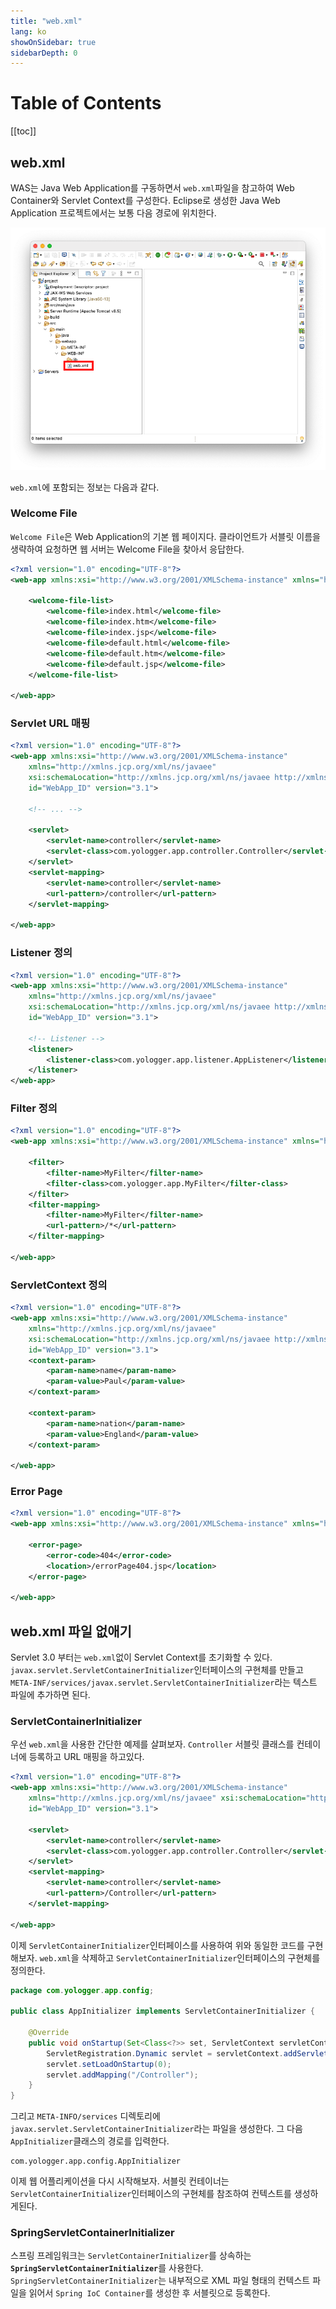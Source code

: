 ```yaml
---
title: "web.xml"
lang: ko
showOnSidebar: true
sidebarDepth: 0
---
```


# Table of Contents
[[toc]]

## web.xml
WAS는 Java Web Application를 구동하면서 `web.xml`파일을 참고하여 Web Container와 Servlet Context를 구성한다. Eclipse로 생성한 Java Web Application 프로젝트에서는 보통 다음 경로에 위치한다.

![](./20190111_web_xml/1.png) 

`web.xml`에 포함되는 정보는 다음과 같다.

### Welcome File
`Welcome File`은 Web Application의 기본 웹 페이지다. 클라이언트가 서블릿 이름을 생략하여 요청하면 웹 서버는 Welcome File을 찾아서 응답한다.
```xml web.xml
<?xml version="1.0" encoding="UTF-8"?>
<web-app xmlns:xsi="http://www.w3.org/2001/XMLSchema-instance" xmlns="http://xmlns.jcp.org/xml/ns/javaee" xsi:schemaLocation="http://xmlns.jcp.org/xml/ns/javaee http://xmlns.jcp.org/xml/ns/javaee/web-app_3_1.xsd" id="WebApp_ID" version="3.1">
  
    <welcome-file-list>
        <welcome-file>index.html</welcome-file>
        <welcome-file>index.htm</welcome-file>
        <welcome-file>index.jsp</welcome-file>
        <welcome-file>default.html</welcome-file>
        <welcome-file>default.htm</welcome-file>
        <welcome-file>default.jsp</welcome-file>
    </welcome-file-list>
  
</web-app>
```
### Servlet URL 매핑
``` xml web.xml
<?xml version="1.0" encoding="UTF-8"?>
<web-app xmlns:xsi="http://www.w3.org/2001/XMLSchema-instance"
    xmlns="http://xmlns.jcp.org/xml/ns/javaee"
    xsi:schemaLocation="http://xmlns.jcp.org/xml/ns/javaee http://xmlns.jcp.org/xml/ns/javaee/web-app_3_1.xsd"
    id="WebApp_ID" version="3.1">

    <!-- ... -->

    <servlet>
        <servlet-name>controller</servlet-name>
        <servlet-class>com.yologger.app.controller.Controller</servlet-class>
    </servlet>
    <servlet-mapping>
        <servlet-name>controller</servlet-name>
        <url-pattern>/controller</url-pattern>
    </servlet-mapping>

</web-app>
```

### Listener 정의
``` xml web.xml
<?xml version="1.0" encoding="UTF-8"?>
<web-app xmlns:xsi="http://www.w3.org/2001/XMLSchema-instance"
	xmlns="http://xmlns.jcp.org/xml/ns/javaee"
	xsi:schemaLocation="http://xmlns.jcp.org/xml/ns/javaee http://xmlns.jcp.org/xml/ns/javaee/web-app_3_1.xsd"
	id="WebApp_ID" version="3.1">

    <!-- Listener -->
    <listener>
        <listener-class>com.yologger.app.listener.AppListener</listener-class>
    </listener>
</web-app>
```

### Filter 정의
``` xml web.xml
<?xml version="1.0" encoding="UTF-8"?>
<web-app xmlns:xsi="http://www.w3.org/2001/XMLSchema-instance" xmlns="http://xmlns.jcp.org/xml/ns/javaee" xsi:schemaLocation="http://xmlns.jcp.org/xml/ns/javaee http://xmlns.jcp.org/xml/ns/javaee/web-app_3_1.xsd" id="WebApp_ID" version="3.1">

    <filter>
        <filter-name>MyFilter</filter-name>
        <filter-class>com.yologger.app.MyFilter</filter-class>
    </filter>
    <filter-mapping>
        <filter-name>MyFilter</filter-name>
        <url-pattern>/*</url-pattern>
    </filter-mapping>

</web-app> 
```

### ServletContext 정의
``` xml web.xml
<?xml version="1.0" encoding="UTF-8"?>
<web-app xmlns:xsi="http://www.w3.org/2001/XMLSchema-instance"
	xmlns="http://xmlns.jcp.org/xml/ns/javaee"
	xsi:schemaLocation="http://xmlns.jcp.org/xml/ns/javaee http://xmlns.jcp.org/xml/ns/javaee/web-app_3_1.xsd"
	id="WebApp_ID" version="3.1">
    <context-param>
        <param-name>name</param-name>
        <param-value>Paul</param-value>
    </context-param>

    <context-param>
        <param-name>nation</param-name>
        <param-value>England</param-value>
    </context-param>

</web-app>
```

### Error Page
``` xml web.xml
<?xml version="1.0" encoding="UTF-8"?>
<web-app xmlns:xsi="http://www.w3.org/2001/XMLSchema-instance" xmlns="http://xmlns.jcp.org/xml/ns/javaee" xsi:schemaLocation="http://xmlns.jcp.org/xml/ns/javaee http://xmlns.jcp.org/xml/ns/javaee/web-app_3_1.xsd" id="WebApp_ID" version="3.1">
  
    <error-page>
        <error-code>404</error-code>
        <location>/errorPage404.jsp</location>
    </error-page>

</web-app>
```

## web.xml 파일 없애기
Servlet 3.0 부터는 `web.xml`없이 Servlet Context를 초기화할 수 있다.  `javax.servlet.ServletContainerInitializer`인터페이스의 구현체를 만들고 `META-INF/services/javax.servlet.ServletContainerInitializer`라는 텍스트 파일에 추가하면 된다.

### ServletContainerInitializer
우선 `web.xml`을 사용한 간단한 예제를 살펴보자. `Controller` 서블릿 클래스를 컨테이너에 등록하고 URL 매핑을 하고있다.
``` xml web.xml
<?xml version="1.0" encoding="UTF-8"?>
<web-app xmlns:xsi="http://www.w3.org/2001/XMLSchema-instance"
    xmlns="http://xmlns.jcp.org/xml/ns/javaee" xsi:schemaLocation="http://xmlns.jcp.org/xml/ns/javaee http://xmlns.jcp.org/xml/ns/javaee/web-app_3_1.xsd"
    id="WebApp_ID" version="3.1">

    <servlet>
        <servlet-name>controller</servlet-name>
        <servlet-class>com.yologger.app.controller.Controller</servlet-class>
    </servlet>
    <servlet-mapping>
        <servlet-name>controller</servlet-name>
        <url-pattern>/Controller</url-pattern>
    </servlet-mapping>

</web-app>
```

이제 `ServletContainerInitializer`인터페이스를 사용하여 위와 동일한 코드를 구현해보자. `web.xml`을 삭제하고 `ServletContainerInitializer`인터페이스의 구현체를 정의한다.
``` java AppInitializer.java
package com.yologger.app.config;

public class AppInitializer implements ServletContainerInitializer {

    @Override
    public void onStartup(Set<Class<?>> set, ServletContext servletContext) throws ServletException {	
        ServletRegistration.Dynamic servlet = servletContext.addServlet("controller", Controller.class);
        servlet.setLoadOnStartup(0);
        servlet.addMapping("/Controller");	
    }
}
```
그리고 `META-INFO/services` 디렉토리에 `javax.servlet.ServletContainerInitializer`라는 파일을 생성한다. 그 다음 `AppInitializer`클래스의 경로를 입력한다.
``` text javax.servlet.ServletContainerInitializer
com.yologger.app.config.AppInitializer
```
이제 웹 어플리케이션을 다시 시작해보자. 서블릿 컨테이너는 `ServletContainerInitializer`인터페이스의 구현체를 참조하여 컨텍스트를 생성하게된다.

### SpringServletContainerInitializer
스프링 프레임워크는 `ServletContainerInitializer`를 상속하는 <b>`SpringServletContainerInitializer`</b>를 사용한다. `SpringServletContainerInitializer`는 내부적으로 XML 파일 형태의 컨텍스트 파일을 읽어서 `Spring IoC Container`를 생성한 후 서블릿으로 등록한다. 